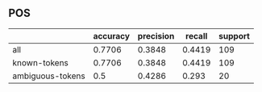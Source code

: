 
## POS

|                  | accuracy | precision | recall | support |
|------------------|----------|-----------|--------|---------|
| all              | 0.7706   | 0.3848    | 0.4419 | 109     |
| known-tokens     | 0.7706   | 0.3848    | 0.4419 | 109     |
| ambiguous-tokens | 0.5      | 0.4286    | 0.293  | 20      |

